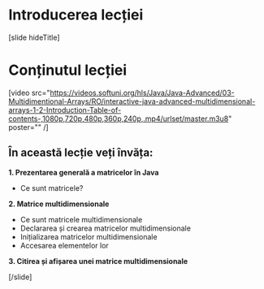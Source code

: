 # Introducerea lecției

[slide hideTitle]

# Conținutul lecției

[video src="https://videos.softuni.org/hls/Java/Java-Advanced/03-Multidimentional-Arrays/RO/interactive-java-advanced-multidimensional-arrays-1-2-Introduction-Table-of-contents-,1080p,720p,480p,360p,240p,.mp4/urlset/master.m3u8" poster="" /]

## În această lecție veți învăța:

**1. Prezentarea generală a matricelor în Java**

- Ce sunt matricele?

**2. Matrice multidimensionale**
 
  * Ce sunt matricele multidimensionale
  * Declararea și crearea matricelor multidimensionale
  * Inițializarea matricelor multidimensionale
  * Accesarea elementelor lor

**3. Citirea și afișarea unei matrice multidimensionale**

[/slide]
